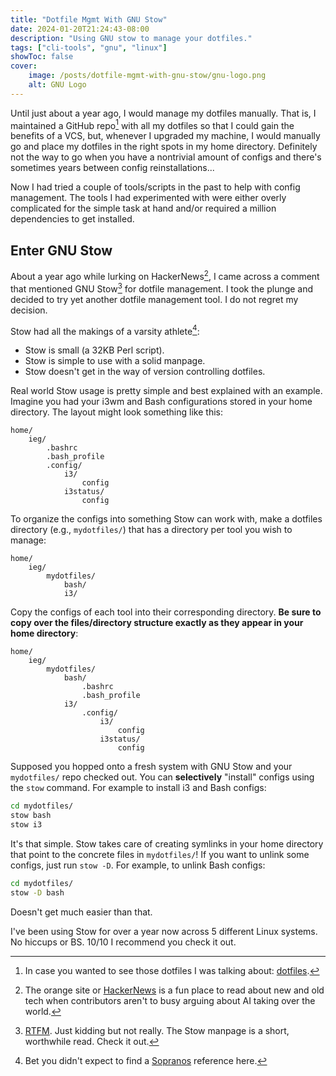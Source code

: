 ```yaml
---
title: "Dotfile Mgmt With GNU Stow"
date: 2024-01-20T21:24:43-08:00
description: "Using GNU stow to manage your dotfiles."
tags: ["cli-tools", "gnu", "linux"]
showToc: false
cover:
    image: /posts/dotfile-mgmt-with-gnu-stow/gnu-logo.png
    alt: GNU Logo
---
```


Until just about a year ago, I would manage my dotfiles manually. That is, I
maintained a GitHub repo[^1] with all my dotfiles so that I could gain the
benefits of a VCS, but, whenever I upgraded my machine, I would manually go and
place my dotfiles in the right spots in my home directory. Definitely not the
way to go when you have a nontrivial amount of configs and there's sometimes
years between config reinstallations...

Now I had tried a couple of tools/scripts in the past to help with config
management. The tools I had experimented with were either overly complicated for
the simple task at hand and/or required a million dependencies to get installed.

## Enter GNU Stow

About a year ago while lurking on HackerNews[^2], I came across a comment that
mentioned GNU Stow[^3] for dotfile management. I took the plunge and decided to
try yet another dotfile management tool. I do not regret my decision.

Stow had all the makings of a varsity athlete[^4]:

* Stow is small (a 32KB Perl script).
* Stow is simple to use with a solid manpage.
* Stow doesn't get in the way of version controlling dotfiles.

Real world Stow usage is pretty simple and best explained with an example.
Imagine you had your i3wm and Bash configurations stored in your home
directory. The layout might look something like this:

```text
home/
    ieg/
        .bashrc
        .bash_profile
        .config/
            i3/
                config
            i3status/
                config
```

To organize the configs into something Stow can work with, make a dotfiles
directory (e.g., `mydotfiles/`) that has a directory per tool you wish to
manage:

```text
home/
    ieg/
        mydotfiles/
            bash/
            i3/ 
```

Copy the configs of each tool into their corresponding directory. **Be sure to
copy over the files/directory structure exactly as they appear in your home
directory**:

```text
home/
    ieg/
        mydotfiles/
            bash/
                .bashrc
                .bash_profile
            i3/ 
                .config/
                    i3/
                        config
                    i3status/
                        config
```

Supposed you hopped onto a fresh system with GNU Stow and your `mydotfiles/`
repo checked out. You can **selectively** "install" configs using the `stow`
command. For example to install i3 and Bash configs:

```bash
cd mydotfiles/
stow bash
stow i3
```

It's that simple. Stow takes care of creating symlinks in your home directory
that point to the concrete files in `mydotfiles/`! If you want to unlink some
configs, just run `stow -D`. For example, to unlink Bash configs:

```bash
cd mydotfiles/
stow -D bash
```

Doesn't get much easier than that. 

I've been using Stow for over a year now across 5 different Linux systems. No
hiccups or BS. 10/10 I recommend you check it out.

[1]: https://github.com/ivan-guerra/dotfiles
[2]: https://news.ycombinator.com/
[3]: https://linux.die.net/man/8/stow
[4]: https://www.youtube.com/watch?v=-fjztq3SwW4

[^1]: In case you wanted to see those dotfiles I was talking about:
    [dotfiles][1].
[^2]: The orange site or [HackerNews][2] is a fun place to read about new and
    old tech when contributors aren't to busy arguing about AI taking over the
    world.
[^3]: [RTFM][3]. Just kidding but not really. The Stow manpage is a short,
    worthwhile read. Check it out.
[^4]: Bet you didn't expect to find a [Sopranos][4] reference here.
